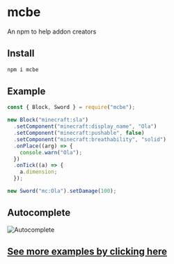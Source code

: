 # mcbe

An npm to help addon creators

## Install

```bash
npm i mcbe
```

## Example

```js
const { Block, Sword } = require("mcbe");

new Block("minecraft:sla")
  .setComponent("minecraft:display_name", "Ola")
  .setComponent("minecraft:pushable", false)
  .setComponent("minecraft:breathability", "solid")
  .onPlace((arg) => {
    console.warn("Ola");
  })
  .onTick((a) => {
    a.dimension;
  });

new Sword("mc:Ola").setDamage(100);
```

## Autocomplete

![Autocomplete](https://i.imgur.com/ZoHwOD2.png)

## [See more examples by clicking here](https://github.com/MineCodeBr/mcbe)

